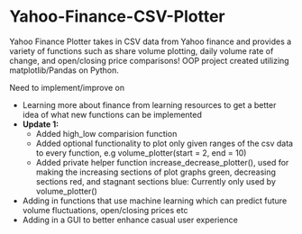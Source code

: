 # Yahoo-Finance-CSV-Plotter
Yahoo Finance Plotter takes in CSV data from Yahoo finance and provides a variety of functions such as share volume plotting, daily volume rate of change, and open/closing price comparisons! OOP project created utilizing matplotlib/Pandas on Python.

Need to implement/improve on
- Learning more about finance from learning resources to get a better idea of what new functions can be implemented
- **Update 1:**
  - Added high_low comparision function
  - Added optional functionality to plot only given ranges of the csv data to every function, e.g volume_plotter(start = 2, end = 10)
  - Added private helper function increase_decrease_plotter(), used for making the increasing sections of plot graphs green, decreasing sections red, and stagnant sections blue: Currently only used by volume_plotter()
- Adding in functions that use machine learning which can predict future volume fluctuations, open/closing prices etc
- Adding in a GUI to better enhance casual user experience

